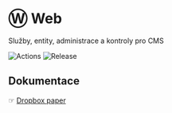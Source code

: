 # Ⓦ Web
Služby, entity, administrace a kontroly pro CMS

![Actions](https://github.com/liquiddesign/web/actions/workflows/php.yml/badge.svg)
![Release](https://img.shields.io/github/v/release/liquiddesign/web)

## Dokumentace
☞ [Dropbox paper](https://paper.dropbox.com/doc/W-Web--BGZLihaxZHQ3iGcTOQkPYfXrAg-eOMqwxUnWnQGWEGWGxnHl)